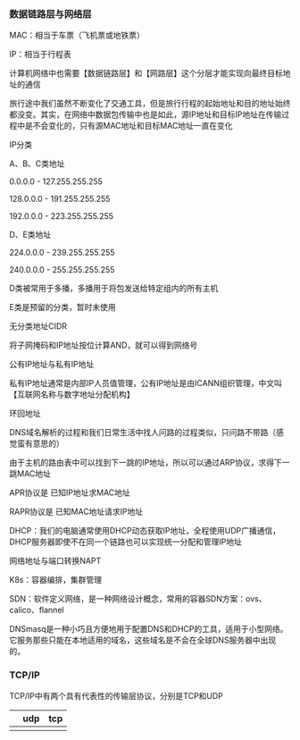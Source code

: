 



### 数据链路层与网络层



MAC：相当于车票（飞机票或地铁票）

IP：相当于行程表



计算机网络中也需要【数据链路层】和【网路层】这个分层才能实现向最终目标地址的通信

旅行途中我们虽然不断变化了交通工具，但是旅行行程的起始地址和目的地址始终都没变。其实，在网络中数据包传输中也是如此，源IP地址和目标IP地址在传输过程中是不会变化的，只有源MAC地址和目标MAC地址一直在变化



IP分类

A、B、C类地址

0.0.0.0 - 127.255.255.255

128.0.0.0 - 191.255.255.255

192.0.0.0 - 223.255.255.255



D、E类地址

224.0.0.0 - 239.255.255.255

240.0.0.0 - 255.255.255.255



D类被常用于多播，多播用于将包发送给特定组内的所有主机

E类是预留的分类，暂时未使用



无分类地址CIDR

将子网掩码和IP地址按位计算AND，就可以得到网络号



公有IP地址与私有IP地址

私有IP地址通常是内部IP人员值管理，公有IP地址是由ICANN组织管理，中文叫【互联网名称与数字地址分配机构】



环回地址



DNS域名解析的过程和我们日常生活中找人问路的过程类似，只问路不带路（感觉蛮有意思的）



由于主机的路由表中可以找到下一跳的IP地址，所以可以通过ARP协议，求得下一跳MAC地址

APR协议是    已知IP地址求MAC地址

RAPR协议是  已知MAC地址请求IP地址



DHCP：我们的电脑通常使用DHCP动态获取IP地址，全程使用UDP广播通信，DHCP服务器即使不在同一个链路也可以实现统一分配和管理IP地址

网络地址与端口转换NAPT



K8s：容器编排，集群管理

SDN：软件定义网络，是一种网络设计概念，常用的容器SDN方案：ovs、calico、flannel

DNSmasq是一种小巧且方便地用于配置DNS和DHCP的工具，适用于小型网络。它服务那些只能在本地适用的域名，这些域名是不会在全球DNS服务器中出现的。





### TCP/IP 

TCP/IP中有两个具有代表性的传输层协议，分别是TCP和UDP

|      | udp  | tcp  |
| ---- | ---- | ---- |
|      |      |      |



